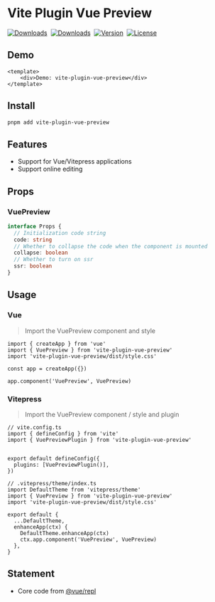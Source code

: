# Vite Plugin Vue Preview

<p style="display: flex; align-items: center; gap: 8px;">
  <a href="https://github.com/liting-yes/vite-plugin-vue-preview"><img src="https://img.shields.io/github/stars/liting-yes/vite-plugin-vue-preview" alt="Downloads"></a>
  <a href="https://www.npmjs.com/package/vite-plugin-vue-preview"><img src="https://img.shields.io/npm/dm/vite-plugin-vue-preview" alt="Downloads"></a>
  <a href="https://www.npmjs.com/package/vite-plugin-vue-preview"><img src="https://img.shields.io/npm/v/vite-plugin-vue-preview" alt="Version"></a>
  <a href="https://www.npmjs.com/package/vite-plugin-vue-preview"><img src="https://img.shields.io/npm/l/vite-plugin-vue-preview" alt="License"></a>
</p>

## Demo

```vue preview
<template>
    <div>Demo: vite-plugin-vue-preview</div>
</template>
```

## Install

```bash
pnpm add vite-plugin-vue-preview
```

## Features

- Support for Vue/Vitepress applications
- Support online editing

## Props

### VuePreview

```ts
interface Props {
  // Initialization code string
  code: string
  // Whether to collapse the code when the component is mounted
  collapse: boolean
  // Whether to turn on ssr
  ssr: boolean
}
```

## Usage

### Vue

> Import the VuePreview component and style

```TS
import { createApp } from 'vue'
import { VuePreview } from 'vite-plugin-vue-preview'
import 'vite-plugin-vue-preview/dist/style.css'

const app = createApp({})

app.component('VuePreview', VuePreview)
```

### Vitepress

> Import the VuePreview component / style and plugin

```TS
// vite.config.ts
import { defineConfig } from 'vite'
import { VuePreviewPlugin } from 'vite-plugin-vue-preview'


export default defineConfig({
  plugins: [VuePreviewPlugin()],
})

// .vitepress/theme/index.ts
import DefaultTheme from 'vitepress/theme'
import { VuePreview } from 'vite-plugin-vue-preview'
import 'vite-plugin-vue-preview/dist/style.css'

export default {
  ...DefaultTheme,
  enhanceApp(ctx) {
    DefaultTheme.enhanceApp(ctx)
    ctx.app.component('VuePreview', VuePreview)
  },
}
```

## Statement

- Core code from [@vue/repl](https://github.com/vuejs/repl)
